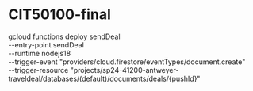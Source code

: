 # CIT50100-final

gcloud functions deploy sendDeal \
--entry-point sendDeal \
--runtime nodejs18 \
--trigger-event "providers/cloud.firestore/eventTypes/document.create" \
--trigger-resource "projects/sp24-41200-antweyer-traveldeal/databases/(default)/documents/deals/{pushId}"


